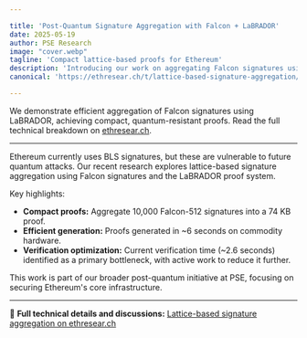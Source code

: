 ```yaml
---

title: 'Post-Quantum Signature Aggregation with Falcon + LaBRADOR'
date: 2025-05-19
author: PSE Research
image: "cover.webp"
tagline: 'Compact lattice-based proofs for Ethereum'
description: 'Introducing our work on aggregating Falcon signatures using LaBRADOR, a lattice-based proof system optimized for Ethereum.'
canonical: 'https://ethresear.ch/t/lattice-based-signature-aggregation/22282'

---
```


We demonstrate efficient aggregation of Falcon signatures using LaBRADOR, achieving compact, quantum-resistant proofs. Read the full technical breakdown on [ethresear.ch](https://ethresear.ch/t/lattice-based-signature-aggregation/22282).

---

Ethereum currently uses BLS signatures, but these are vulnerable to future quantum attacks. Our recent research explores lattice-based signature aggregation using Falcon signatures and the LaBRADOR proof system.

Key highlights:

* **Compact proofs:** Aggregate 10,000 Falcon-512 signatures into a 74 KB proof.
* **Efficient generation:** Proofs generated in \~6 seconds on commodity hardware.
* **Verification optimization:** Current verification time (\~2.6 seconds) identified as a primary bottleneck, with active work to reduce it further.

This work is part of our broader post-quantum initiative at PSE, focusing on securing Ethereum's core infrastructure.

---

🔗 **Full technical details and discussions:** [Lattice-based signature aggregation on ethresear.ch](https://ethresear.ch/t/lattice-based-signature-aggregation/22282)

